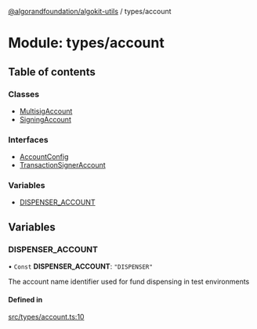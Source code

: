 [@algorandfoundation/algokit-utils](../README.md) / types/account

# Module: types/account

## Table of contents

### Classes

- [MultisigAccount](../classes/types_account.MultisigAccount.md)
- [SigningAccount](../classes/types_account.SigningAccount.md)

### Interfaces

- [AccountConfig](../interfaces/types_account.AccountConfig.md)
- [TransactionSignerAccount](../interfaces/types_account.TransactionSignerAccount.md)

### Variables

- [DISPENSER\_ACCOUNT](types_account.md#dispenser_account)

## Variables

### DISPENSER\_ACCOUNT

• `Const` **DISPENSER\_ACCOUNT**: ``"DISPENSER"``

The account name identifier used for fund dispensing in test environments

#### Defined in

[src/types/account.ts:10](https://github.com/algorandfoundation/algokit-utils-ts/blob/main/src/types/account.ts#L10)
